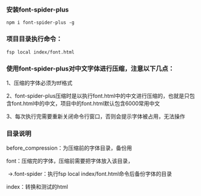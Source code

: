 ### 安装font-spider-plus

```
npm i font-spider-plus -g
```

### 项目目录执行命令：

```
fsp local index/font.html
```

### 使用font-spider-plus对中文字体进行压缩，注意以下几点：

1、压缩的字体必须为ttf格式

2、font-spider-plus压缩时是以执行font.html中的中文进行压缩的，也就是只包含font.html中的中文，项目中的font.html默认包含6000常用中文

3、每次执行完需要重新关闭命令行窗口，否则会提示字体被占用，无法操作

### 目录说明

before_compression：为压缩前的字体目录，备份用

font：压缩完的字体，压缩前需要把字体放入该目录，

​    ->.font-spider：执行fsp local index/font.html命令后备份字体的目录

index：转换和测试的html